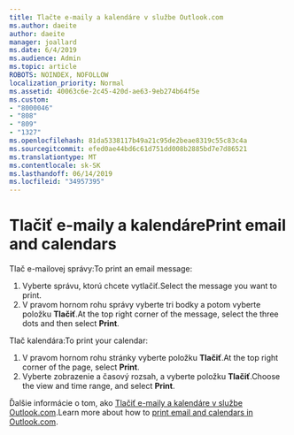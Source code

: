 ```yaml
---
title: Tlačte e-maily a kalendáre v službe Outlook.com
ms.author: daeite
author: daeite
manager: joallard
ms.date: 6/4/2019
ms.audience: Admin
ms.topic: article
ROBOTS: NOINDEX, NOFOLLOW
localization_priority: Normal
ms.assetid: 40063c6e-2c45-420d-ae63-9eb274b64f5e
ms.custom:
- "8000046"
- "808"
- "809"
- "1327"
ms.openlocfilehash: 81da5338117b49a21c95de2beae8319c55c83c4a
ms.sourcegitcommit: efed0ae44bd6c61d751dd008b2885bd7e7d86521
ms.translationtype: MT
ms.contentlocale: sk-SK
ms.lasthandoff: 06/14/2019
ms.locfileid: "34957395"
---
```

# <a name="print-email-and-calendars"></a><span data-ttu-id="ef987-102">Tlačiť e-maily a kalendáre</span><span class="sxs-lookup"><span data-stu-id="ef987-102">Print email and calendars</span></span>

<span data-ttu-id="ef987-103">Tlač e-mailovej správy:</span><span class="sxs-lookup"><span data-stu-id="ef987-103">To print an email message:</span></span>
  
1. <span data-ttu-id="ef987-104">Vyberte správu, ktorú chcete vytlačiť.</span><span class="sxs-lookup"><span data-stu-id="ef987-104">Select the message you want to print.</span></span>
1. <span data-ttu-id="ef987-105">V pravom hornom rohu správy vyberte tri bodky a potom vyberte položku **Tlačiť**.</span><span class="sxs-lookup"><span data-stu-id="ef987-105">At the top right corner of the message, select the three dots and then select **Print**.</span></span>

<span data-ttu-id="ef987-106">Tlač kalendára:</span><span class="sxs-lookup"><span data-stu-id="ef987-106">To print your calendar:</span></span>

1. <span data-ttu-id="ef987-107">V pravom hornom rohu stránky vyberte položku **Tlačiť**.</span><span class="sxs-lookup"><span data-stu-id="ef987-107">At the top right corner of the page, select **Print**.</span></span>
1. <span data-ttu-id="ef987-108">Vyberte zobrazenie a časový rozsah, a vyberte položku **Tlačiť**.</span><span class="sxs-lookup"><span data-stu-id="ef987-108">Choose the view and time range, and select **Print**.</span></span>

<span data-ttu-id="ef987-109">Ďalšie informácie o tom, ako [Tlačiť e-maily a kalendáre v službe Outlook.com](https://go.microsoft.com/fwlink/p/?linkid=2001208&amp;clcid=0x409).</span><span class="sxs-lookup"><span data-stu-id="ef987-109">Learn more about how to [print email and calendars in Outlook.com](https://go.microsoft.com/fwlink/p/?linkid=2001208&amp;clcid=0x409).</span></span>